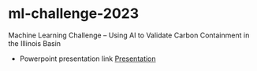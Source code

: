# ml-challenge-2023
Machine Learning Challenge – Using AI to Validate Carbon Containment in the Illinois Basin

- Powerpoint presentation link
[Presentation](https://u.pcloud.link/publink/show?code=XZJ4lqVZyQqfe2xmL77uMhmTUWtjnkCiM9qV)
